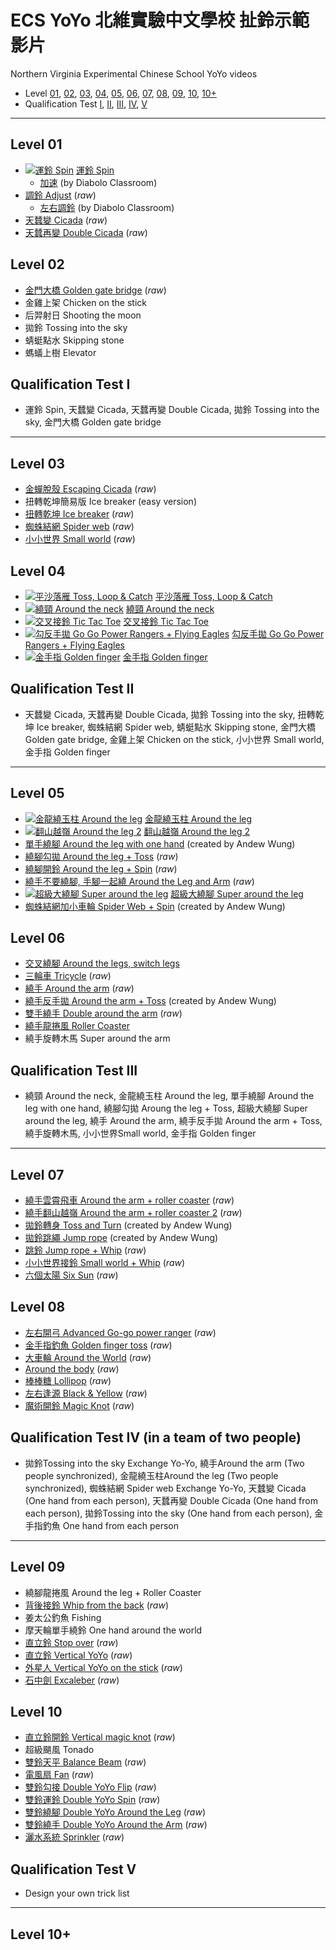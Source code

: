 # ECS YoYo 北維實驗中文學校 扯鈴示範影片
Northern Virginia Experimental Chinese School YoYo videos

- Level [01](#ll01), [02](#ll02), [03](#ll03), [04](#ll04), [05](#ll05), [06](#ll06), [07](#ll07), [08](#ll08), [09](#ll09), [10](#ll10), [10+](#ll10plus)
- Qualification Test [I](#q01), [II](#q02), [III](#q03), [IV](#q04), [V](#q05)
---

<a name="ll01"></a>
## Level 01
- [![運鈴 Spin](https://img.youtube.com/vi/U8GGXXWstGo/1.jpg)](https://youtu.be/U8GGXXWstGo) [運鈴 Spin](https://youtu.be/U8GGXXWstGo)
  - [加速](https://youtu.be/dXdnM9AlSjc) (by Diabolo Classroom)
- [調鈴 Adjust](https://youtu.be/2L3DUwRd5E0) (_raw_)
  - [左右調鈴](https://youtu.be/uSwYhrmIwhg) (by Diabolo Classroom)
- [天蠺變 Cicada](https://youtu.be/RQoYQ50tAPc) (_raw_)
- [天蠺再變 Double Cicada](https://youtu.be/RQoYQ50tAPc) (_raw_)

<a name="ll02"></a>
## Level 02
- [金門大橋 Golden gate bridge](https://youtu.be/3srsMhELt9I) (_raw_)
- 金雞上架 Chicken on the stick
- 后羿射日 Shooting the moon
- 拋鈴 Tossing into the sky
- 蜻蜓點水 Skipping stone
- 螞蟻上樹 Elevator

<a name="q01"></a>
## Qualification Test I
- 運鈴 Spin, 天蠺變 Cicada, 天蠺再變 Double Cicada, 拋鈴 Tossing into the sky, 金門大橋 Golden gate bridge

---

<a name="ll03"></a>
## Level 03
- [金蟬脫殼 Escaping Cicada](https://youtu.be/j4Y9ylM1UQA) (_raw_)
- 扭轉乾坤簡易版 Ice breaker (easy version)
- [扭轉乾坤 Ice breaker](https://youtu.be/LGwzy2c0E9s) (_raw_)
- [蜘蛛結網 Spider web](https://youtu.be/_zdZJ2GFNVU) (_raw_)
- [小小世界 Small world](https://youtu.be/5GLAHdt65Ew) (_raw_)

<a name="ll04"></a>
## Level 04
- [![平沙落雁 Toss, Loop & Catch](https://img.youtube.com/vi/-02sXw69IGk/2.jpg)](https://youtu.be/-02sXw69IGk)  [平沙落雁 Toss, Loop & Catch](https://youtu.be/-02sXw69IGk)
- [![繞頸 Around the neck](https://img.youtube.com/vi/ZRYEMFpZJG4/1.jpg)](https://youtu.be/ZRYEMFpZJG4)  [繞頸 Around the neck](https://youtu.be/ZRYEMFpZJG4)
- [![交叉接鈴 Tic Tac Toe](https://img.youtube.com/vi/9OW7Hq52Pkc/1.jpg)](https://youtu.be/9OW7Hq52Pkc)   [交叉接鈴 Tic Tac Toe](https://youtu.be/9OW7Hq52Pkc)
- [![勾反手拋 Go Go Power Rangers + Flying Eagles](https://img.youtube.com/vi/tEwPgmIxtIE/1.jpg)](https://youtu.be/tEwPgmIxtIE)    [勾反手拋 Go Go Power Rangers + Flying Eagles](https://youtu.be/tEwPgmIxtIE)
- [![金手指 Golden finger](https://img.youtube.com/vi/12BjduEY-kA/1.jpg)](https://youtu.be/12BjduEY-kA)  [金手指 Golden finger](https://youtu.be/12BjduEY-kA)

<a name="q02"></a>
## Qualification Test II
- 天蠺變 Cicada, 天蠺再變 Double Cicada, 拋鈴 Tossing into the sky, 扭轉乾坤 Ice breaker, 蜘蛛結網 Spider web, 蜻蜓點水 Skipping stone, 金門大橋 Golden gate bridge, 金雞上架 Chicken on the stick, 小小世界 Small world, 金手指 Golden finger

---

<a name="ll05"></a>
## Level 05
- [![金龍繞玉柱 Around the leg](https://img.youtube.com/vi/I8W7enNvJ68/1.jpg)](https://youtu.be/I8W7enNvJ68)   [金龍繞玉柱 Around the leg](https://youtu.be/I8W7enNvJ68)
- [![翻山越嶺 Around the leg 2](https://img.youtube.com/vi/fW6gMX5l_is/1.jpg)](https://youtu.be/fW6gMX5l_is)    [翻山越嶺 Around the leg 2](https://youtu.be/fW6gMX5l_is)
- [單手繞腳 Around the leg with one hand](https://youtu.be/aO1W1Mn0A0s?t=81) (created by Andew Wung)
- [繞腳勾拋 Around the leg + Toss](https://youtu.be/f9wV_XH264g) (_raw_)
- [繞腳開鈴 Around the leg + Spin](https://youtu.be/ff_n358qt64) (_raw_)
- [繞手不要繞腳, 手腳一起繞 Around the Leg and Arm](https://youtu.be/Rq1UMLFfLVk) (_raw_)
- [![超級大繞腳 Super around the leg](https://img.youtube.com/vi/fubA4Ni-K6s/1.jpg)](https://youtu.be/fubA4Ni-K6s)   [超級大繞腳 Super around the leg](https://youtu.be/fubA4Ni-K6s) 
- [蜘蛛結網加小車輪 Spider Web + Spin](https://youtu.be/aO1W1Mn0A0s?t=51) (created by Andew Wung)

<a name="ll06"></a>
## Level 06
- [交叉繞腳 Around the legs, switch legs](https://youtu.be/bH4eLjOnyjQ?t=33)
- [三輪車 Tricycle](https://youtu.be/0xu26NcLqsQ) (_raw_)
- [繞手 Around the arm](https://youtu.be/RrAzqlNEAt4) (_raw_)
- [繞手反手拋 Around the arm + Toss](https://youtu.be/bH4eLjOnyjQ) (created by Andew Wung)
- [雙手繞手 Double around the arm](https://youtu.be/ZylbmCcEeuM) (_raw_)
- [繞手龍捲風 Roller Coaster](https://youtu.be/bH4eLjOnyjQ?t=6)
- 繞手旋轉木馬 Super around the arm

<a name="q03"></a>
## Qualification Test III
- 繞頸 Around the neck, 金龍繞玉柱 Around the leg, 單手繞腳 Around the leg with one hand, 繞腳勾拋 Aroung the leg + Toss, 超級大繞腳 Super around the leg, 繞手 Around the arm, 繞手反手拋 Around the arm + Toss, 繞手旋轉木馬, 小小世界Small world, 金手指 Golden finger

---

<a name="ll07"></a>
## Level 07
- [繞手雲霄飛車 Around the arm + roller coaster](https://youtu.be/Yzy-1opuEnw) (_raw_)
- [繞手翻山越嶺 Around the arm + roller coaster 2](https://youtu.be/aOK_aJxaCOs) (_raw_)
- [拋鈴轉身 Toss and Turn](https://youtu.be/qoagmpvSfiI) (created by Andew Wung) 
- [拋鈴跳繩 Jump rope](https://youtu.be/qoagmpvSfiI?t=7) (created by Andew Wung)
- [跳鈴 Jump rope + Whip](https://youtu.be/WVWRFPIW7E8) (_raw_)
- [小小世界接鈴 Small world + Whip](https://youtu.be/csq-O368BHs) (_raw_)
- [六個太陽 Six Sun](https://youtu.be/8GwACKpgPAI) (_raw_)

<a name="ll08"></a>
## Level 08
- [左右開弓 Advanced Go-go power ranger](https://youtu.be/GaDFdiCnUTs) (_raw_)
- [金手指釣魚 Golden finger toss](https://youtu.be/dhB5JeAgB6g) (_raw_)
- [大車輪 Around the World](https://youtu.be/dLMpgWGmasQ) (_raw_)
- [Around the body](https://youtu.be/8IaOUZiuXq8) (_raw_)
- [棒棒糖 Lollipop](https://youtu.be/l3uTxH2yngI) (_raw_)
- [左右逢源 Black & Yellow](https://youtu.be/kync1sH3BJA) (_raw_)
- [魔術開鈴 Magic Knot](https://youtu.be/B8FP-SgCnFU) (_raw_)

<a name="q04"></a>
## Qualification Test IV (in a team of two people)
- 拋鈴Tossing into the sky Exchange Yo-Yo, 繞手Around the arm (Two people synchronized), 金龍繞玉柱Around the leg (Two people synchronized), 蜘蛛結網 Spider web Exchange Yo-Yo, 天蠺變 Cicada (One hand from each person), 天蠺再變 Double Cicada (One hand from each person), 拋鈴Tossing into the sky (One hand from each person), 金手指釣魚 One hand from each person

---

<a name="ll09"></a>
## Level 09
- 繞腳龍捲風 Around the leg + Roller Coaster
- [背後接鈴 Whip from the back](https://youtu.be/M3QrEEk7c6I) (_raw_)
- 姜太公釣魚 Fishing
- 摩天輪單手繞鈴 One hand around the world
- [直立鈴 Stop over](https://youtu.be/1_Q3zUpRT7M) (_raw_)
- [直立鈴 Vertical YoYo](https://youtu.be/RaUxkDSBSXo) (_raw_)
- [外星人 Vertical YoYo on the stick](https://youtu.be/NdtTdzzwJ3o) (_raw_)
- [石中劍 Excaleber](https://youtu.be/bgnGlpH-aXA) (_raw_)

<a name="ll10"></a>
## Level 10
- [直立鈴開鈴 Vertical magic knot]() (_raw_)
- 超級颶風 Tonado
- [雙鈴天平 Balance Beam](https://youtu.be/m6pdsCiz7ZA) (_raw_)
- [電風扇 Fan](https://youtu.be/3q9juOtIfbs) (_raw_)
- [雙鈴勾接 Double YoYo Flip](https://youtu.be/hUFkJ4vwUBk) (_raw_)
- [雙鈴運鈴 Double YoYo Spin](https://youtu.be/sa6CUpYqJUA) (_raw_)
- [雙鈴繞腳 Double YoYo Around the Leg](https://youtu.be/QHuQ-C9_kR4) (_raw_)
- [雙鈴繞手 Double YoYo Around the Arm](https://youtu.be/RNhvifFgklE) (_raw_)
- [灑水系統 Sprinkler](https://youtu.be/3vvEvma8vpg) (_raw_)

<a name="q05"></a>
## Qualification Test V
- Design your own trick list

---

<a name="ll10plus"></a>
## Level 10+
